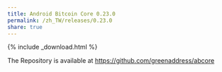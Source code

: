 ```yaml
---
title: Android Bitcoin Core 0.23.0
permalink: /zh_TW/releases/0.23.0
share: true
---
```


{% include _download.html %}

The Repository is available at https://github.com/greenaddress/abcore
